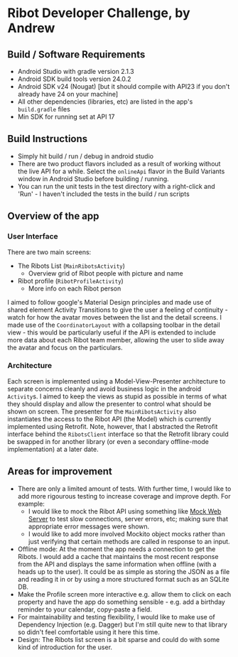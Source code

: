 # Ribot Developer Challenge, by Andrew

## Build / Software Requirements

* Android Studio with gradle version 2.1.3
* Android SDK build tools version 24.0.2
* Android SDK v24 (Nougat) [but it should compile with API23 if you don't already have 24 on your machine]
* All other dependencies (libraries, etc) are listed in the app's `build.gradle` files
* Min SDK for running set at API 17

## Build Instructions

* Simply hit build / run / debug in android studio
* There are two product flavors included as a result of working without the live API for a while. Select the `onlineApi` flavor in the Build Variants window in Android Studio before building / running.
* You can run the unit tests in the test directory with a right-click and 'Run' - I haven't included the tests in the build / run scripts

## Overview of the app

### User Interface

There are two main screens:

* The Ribots List (`MainRibotsActivity`)
  * Overview grid of Ribot people with picture and name
* Ribot profile (`RibotProfileActivity`)
  * More info on each Ribot person

I aimed to follow google's Material Design principles and made use of shared element Activity Transitions to give the user a feeling of continuity - watch for how the avatar moves between the list and the detail screens. I made use of the `CoordinatorLayout` with a collapsing toolbar in the detail view - this would be particularly useful if the API is extended to include more data about each Ribot team member, allowing the user to slide away the avatar and focus on the particulars.

### Architecture

Each screen is implemented using a Model-View-Presenter architecture to separate concerns cleanly and avoid business logic in the android `Activity`s. I aimed to keep the views as stupid as possible in terms of what they should display and allow the presenter to control what should be shown on screen. The presenter for the `MainRibotsActivity` also instantiates the access to the Ribot API (the Model) which is currently implemented using Retrofit. Note, however, that I abstracted the Retrofit interface behind the `RibotsClient` interface so that the Retrofit library could be swapped in for another library (or even a secondary offline-mode implementation) at a later date.

## Areas for improvement

* There are only a limited amount of tests. With further time, I would like to add more rigourous testing to increase coverage and improve depth. For example:
  * I would like to mock the Ribot API using something like [Mock Web Server](https://github.com/square/okhttp/tree/master/mockwebserver) to test slow connections, server errors, etc; making sure that appropriate error messages were shown.
  * I would like to add more involved Mockito object mocks rather than just verifying that certain methods are called in response to an input.
* Offline mode: At the moment the app needs a connection to get the Ribots. I would add a cache that maintains the most recent response from the API and displays the same information when offline (with a heads up to the user). It could be as simple as storing the JSON as a file and reading it in or by using a more structured format such as an SQLite DB.
* Make the Profile screen more interactive e.g. allow them to click on each property and have the app do something sensible - e.g. add a birthday reminder to your calendar, copy-paste a field.
* For maintainability and testing flexibility, I would like to make use of Dependency Injection (e.g. Dagger) but I'm still quite new to that library so didn't feel comfortable using it here this time.
* Design: The Ribots list screen is a bit sparse and could do with some kind of introduction for the user.

